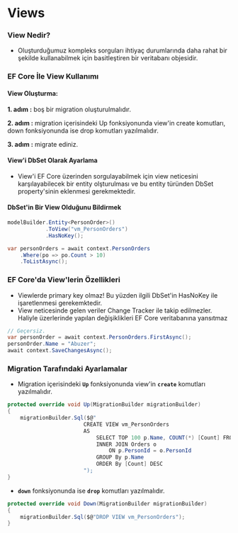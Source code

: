 ﻿# Views
### View Nedir?
- Oluşturduğumuz kompleks sorguları ihtiyaç durumlarında daha rahat bir şekilde kullanabilmek için basitleştiren bir veritabanı objesidir.

### EF Core İle View Kullanımı

#### View Oluşturma:
**1. adım :** boş bir migration oluşturulmalıdır.

**2. adım :** migration içerisindeki Up fonksiyonunda view'in create komutları, down fonksiyonunda ise drop komutları yazılmalıdır.

**3. adım :** migrate ediniz.

#### View'i DbSet Olarak Ayarlama
- View'i EF Core üzerinden sorgulayabilmek için view neticesini karşılayabilecek bir entity olşturulması ve bu entity türünden DbSet property'sinin eklenmesi gerekmektedir.

#### DbSet'in Bir View Olduğunu Bildirmek
```csharp
modelBuilder.Entity<PersonOrder>()
            .ToView("vm_PersonOrders")
            .HasNoKey();
```
```csharp
var personOrders = await context.PersonOrders
    .Where(po => po.Count > 10)
    .ToListAsync();
```

### EF Core'da View'lerin Özellikleri
- Viewlerde primary key olmaz! Bu yüzden ilgili DbSet'in HasNoKey ile işaretlenmesi gerekemktedir.
- View neticesinde gelen veriler Change Tracker ile takip edilmezler. Haliyle üzerlerinde yapılan değişiklikleri EF Core veritabanına yansıtmaz
```csharp
// Geçersiz.
var personOrder = await context.PersonOrders.FirstAsync();
personOrder.Name = "Abuzer";
await context.SaveChangesAsync();
```
### Migration Tarafındaki Ayarlamalar
- Migration içerisindeki **`Up`** fonksiyonunda view'in **`create`** komutları yazılmalıdır.
```csharp
protected override void Up(MigrationBuilder migrationBuilder)
{
	migrationBuilder.Sql($@"
                        CREATE VIEW vm_PersonOrders
                        AS
	                        SELECT TOP 100 p.Name, COUNT(*) [Count] FROM Persons p
	                        INNER JOIN Orders o
		                        ON p.PersonId = o.PersonId
	                        GROUP By p.Name
	                        ORDER By [Count] DESC
                        ");
}
```
- **`down`** fonksiyonunda ise **`drop`** komutları yazılmalıdır.
```csharp
protected override void Down(MigrationBuilder migrationBuilder)
{
	migrationBuilder.Sql($@"DROP VIEW vm_PersonOrders");
}
```
